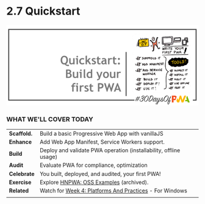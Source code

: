 # 2.7 Quickstart

![Placeholder Banner Only. Replace when final assets ready.](_media/day-07.png)

### WHAT WE'LL COVER TODAY

| | |
|:--|:--- |
| **Scaffold.** | Build a basic Progressive Web App with vanillaJS |
| **Enhance** | Add Web App Manifest, Service Workers support. |
| **Build**| Deploy and validate PWA operation (installability, offline usage) |
| **Audit** | Evaluate PWA for compliance, optimization |
| **Celebrate** | You built, deployed, and audited, your first PWA! |
| **Exercise**| Explore [HNPWA: OSS Examples](https://hnpwa.com/) (archived). |
| **Related**| Watch for [Week 4: Platforms And Practices](../platforms-practices) - For Windows  |
| |
